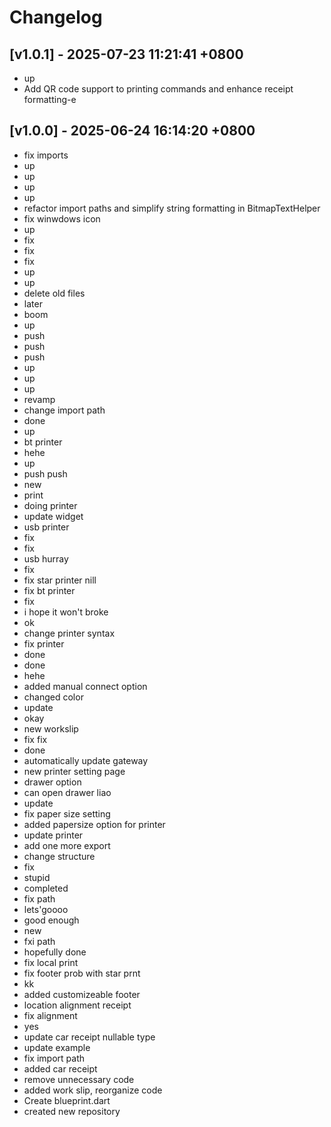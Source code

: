 # Changelog

## [v1.0.1] - 2025-07-23 11:21:41 +0800

- up
- Add QR code support to printing commands and enhance receipt formatting-e 

## [v1.0.0] - 2025-06-24 16:14:20 +0800

- fix imports
- up
- up
- up
- up
- refactor import paths and simplify string formatting in BitmapTextHelper
- fix winwdows icon
- up
- fix
- fix
- fix
- up
- up
- delete old files
- later
- boom
- up
- push
- push
- push
- up
- up
- up
- revamp
- change import path
- done
- up
- bt printer
- hehe
- up
- push push
- new
- print
- doing printer
- update widget
- usb printer
- fix
- fix
- usb hurray
- fix
- fix star printer nill
- fix bt printer
- fix
- i hope it won't broke
- ok
- change printer syntax
- fix printer
- done
- done
- hehe
- added manual connect option
- changed color
- update
- okay
- new workslip
- fix fix
- done
- automatically update gateway
- new printer setting page
- drawer option
- can open drawer liao
- update
- fix paper size setting
- added papersize option for printer
- update printer
- add one more export
- change structure
- fix
- stupid
- completed
- fix path
- lets'goooo
- good enough
- new
- fxi path
- hopefully done
- fix local print
- fix footer prob with star prnt
- kk
- added customizeable footer
- location alignment receipt
- fix alignment
- yes
- update car receipt nullable type
- update example
- fix import path
- added car receipt
- remove unnecessary code
- added work slip, reorganize code
- Create blueprint.dart
- created new repository
